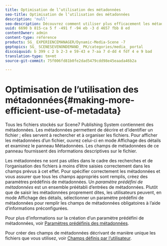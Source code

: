 ```yaml
---
title: Optimisation de l’utilisation des métadonnées
seo-title: Optimisation de l’utilisation des métadonnées
description: 'null'
seo-description: Découvrez comment utiliser plus efficacement les métadonnées.
uuid: 6690 b 815-ca 5 f -491 f -94 eb -3 d 4657 fbb 8 ed
contentOwner: admin
content-type: référence
products: SG_ EXPERIENCEMANAGER/Dynamic-Media-Scene -7
geptopics: SG_ SCENESEVENONDEMAND_ PK/categories/media_ portal
discoiquuid: b 399 c 2 b 2-3 e 59-43 e 7-aa 7 d-dd 4 fdf 4 e 9 bad
translation-type: tm+mt
source-git-commit: 75f006fd81b0fe2dad5479cdd98e45eaada46b2a

---
```



# Optimisation de l’utilisation des métadonnées{#making-more-efficient-use-of-metadata}

Tous les fichiers stockés sur Scene7 Publishing System contiennent des métadonnées. Les métadonnées permettent de décrire et d’identifier un fichier ; elles servent à rechercher et à organiser les fichiers. Pour afficher les métadonnées d’un fichier, ouvrez celui-ci en mode Affichage des détails et examinez le panneau Métadonnées. Les champs de métadonnées de ce panneau fournissent des informations descriptives sur le fichier.

Les métadonnées ne sont pas utiles dans le cadre des recherches et de l’organisation des fichiers à moins d’être saisies correctement dans les champs prévus à cet effet. Pour spécifier correctement les métadonnées et vous assurer que tous les champs appropriés sont remplis, créez des paramètres prédéfinis de métadonnées. Un *paramètre prédéfini de métadonnées* est un ensemble préétabli d’entrées de métadonnées. Plutôt que de saisir les métadonnées proprement dites, les utilisateurs peuvent, en mode Affichage des détails, sélectionner un paramètre prédéfini de métadonnées pour remplir les champs de métadonnées obligatoires à l’aide d’informations préconfigurées.

Pour plus d’informations sur la création d’un paramètre prédéfini de métadonnées, voir [Paramètres prédéfinis des métadonnées](application-setup.md#metadata_presets).

Pour créer des champs de métadonnées décrivant de manière unique les fichiers que vous utilisez, voir [Champs définis par l’utilisateur](application-setup.md#user_defined_fields).

